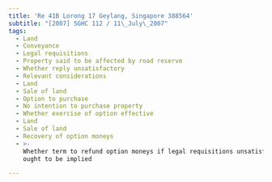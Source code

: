 ```yaml
---
title: 'Re 41B Lorong 17 Geylang, Singapore 388564'
subtitle: "[2007] SGHC 112 / 11\_July\_2007"
tags:
  - Land
  - Conveyance
  - Legal requisitions
  - Property said to be affected by road reserve
  - Whether reply unsatisfactory
  - Relevant considerations
  - Land
  - Sale of land
  - Option to purchase
  - No intention to purchase property
  - Whether exercise of option effective
  - Land
  - Sale of land
  - Recovery of option moneys
  - >-
    Whether term to refund option moneys if legal requisitions unsatisfactory
    ought to be implied

---
```


